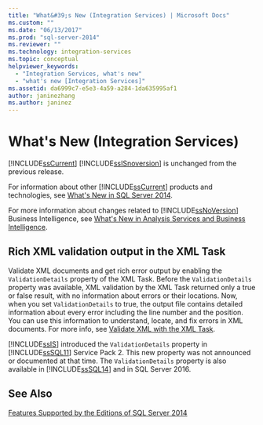 ```yaml
---
title: "What&#39;s New (Integration Services) | Microsoft Docs"
ms.custom: ""
ms.date: "06/13/2017"
ms.prod: "sql-server-2014"
ms.reviewer: ""
ms.technology: integration-services
ms.topic: conceptual
helpviewer_keywords: 
  - "Integration Services, what's new"
  - "what's new [Integration Services]"
ms.assetid: da6999c7-e5e3-4a59-a284-1da635995af1
author: janinezhang
ms.author: janinez
---
```

# What&#39;s New (Integration Services)
  [!INCLUDE[ssCurrent](../includes/sscurrent-md.md)] [!INCLUDE[ssISnoversion](../includes/ssisnoversion-md.md)] is unchanged from the previous release.  
  
 For information about other [!INCLUDE[ssCurrent](../includes/sscurrent-md.md)] products and technologies, see [What's New in SQL Server 2014](../sql-server/what-s-new-in-sql-server-2016.md).  
  
 For more information about changes related to [!INCLUDE[ssNoVersion](../includes/ssnoversion-md.md)] Business Intelligence, see [What's New in Analysis Services and Business Intelligence](https://docs.microsoft.com/analysis-services/what-s-new-in-analysis-services).  
  
##  <a name="ValidateXML"></a> Rich XML validation output in the XML Task  
 Validate XML documents and get rich error output by enabling the `ValidationDetails` property of the XML Task. Before the `ValidationDetails` property was available, XML validation by the XML Task returned only a true or false result, with no information about errors or their locations. Now, when you set `ValidationDetails` to true, the output file contains detailed information about every error including the line number and the position. You can use this information to understand, locate, and fix errors in XML documents. For more info, see [Validate XML with the XML Task](control-flow/xml-task.md).  
  
 [!INCLUDE[ssIS](../includes/ssis-md.md)] introduced the `ValidationDetails` property in [!INCLUDE[ssSQL11](../includes/sssql11-md.md)] Service Pack 2. This new property was not announced or documented at that time. The `ValidationDetails` property is also available in [!INCLUDE[ssSQL14](../includes/sssql14-md.md)] and in SQL Server 2016.  
  
## See Also  
 [Features Supported by the Editions of SQL Server 2014](../getting-started/features-supported-by-the-editions-of-sql-server-2014.md)  
  
  
